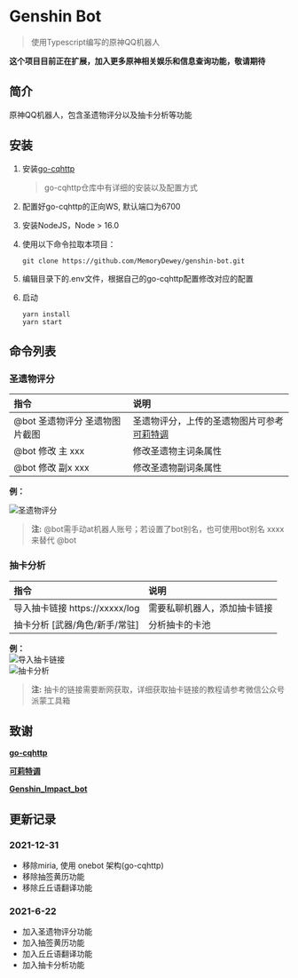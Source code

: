 # Genshin Bot

>使用Typescript编写的原神QQ机器人

**这个项目目前正在扩展，加入更多原神相关娱乐和信息查询功能，敬请期待**

## 简介

原神QQ机器人，包含圣遗物评分以及抽卡分析等功能

## 安装
1. 安装[go-cqhttp](https://github.com/Mrs4s/go-cqhttp)
   > go-cqhttp仓库中有详细的安装以及配置方式

2. 配置好go-cqhttp的正向WS, 默认端口为6700
   
3. 安装NodeJS，Node > 16.0


4. 使用以下命令拉取本项目：

   ```shell
   git clone https://github.com/MemoryDewey/genshin-bot.git
   ```

5. 编辑目录下的.env文件，根据自己的go-cqhttp配置修改对应的配置

6. 启动
   ```shell
   yarn install
   yarn start
   ```

## 命令列表

### 圣遗物评分
指令|说明
:--|:--
@bot 圣遗物评分 圣遗物图片截图|圣遗物评分，上传的圣遗物图片可参考[可莉特调](https://genshin.pub)
@bot 修改 主 xxx|修改圣遗物主词条属性
@bot 修改 副x xxx|修改圣遗物副词条属性


**例：**


![圣遗物评分](https://github.com/MemoryDewey/genshin-bot/blob/master/doc/rate.png)


> **注:**  @bot需手动at机器人账号；若设置了bot别名，也可使用bot别名 xxxx来替代 @bot

### 抽卡分析
指令|说明
:--|:--  
导入抽卡链接 https://xxxxx/log|需要私聊机器人，添加抽卡链接
抽卡分析 [武器/角色/新手/常驻]|分析抽卡的卡池


**例：**
<br>
![导入抽卡链接](https://github.com/MemoryDewey/genshin-bot/blob/master/doc/add-href.png)
<br>
![抽卡分析](https://github.com/MemoryDewey/genshin-bot/blob/master/doc/wish-anylasis.png)


> **注:**  抽卡的链接需要断网获取，详细获取抽卡链接的教程请参考微信公众号派蒙工具箱


## 致谢
**[go-cqhttp](https://github.com/Mrs4s/go-cqhttp)**

**[可莉特调](https://genshin.pub)**

**[Genshin_Impact_bot](https://github.com/H-K-Y/Genshin_Impact_bot)**

## 更新记录

### 2021-12-31
* 移除miria, 使用 onebot 架构(go-cqhttp)
* 移除抽签黄历功能
* 移除丘丘语翻译功能

### 2021-6-22
* 加入圣遗物评分功能
* 加入抽签黄历功能
* 加入丘丘语翻译功能
* 加入抽卡分析功能

